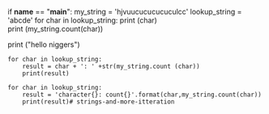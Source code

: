 if __name__ == "__main__":
    my_string = 'hjvuucucucucuculcc'
    lookup_string = 'abcde'
    for char in lookup_string:
        print (char)  
        print (my_string.count(char))







        

print ("hello niggers")
        
    for char in lookup_string:
        result = char + ': ' +str(my_string.count (char))
        print(result)
        
    for char in lookup_string:
        result = 'character{}: count{}'.format(char,my_string.count(char))
        print(result)# strings-and-more-itteration
